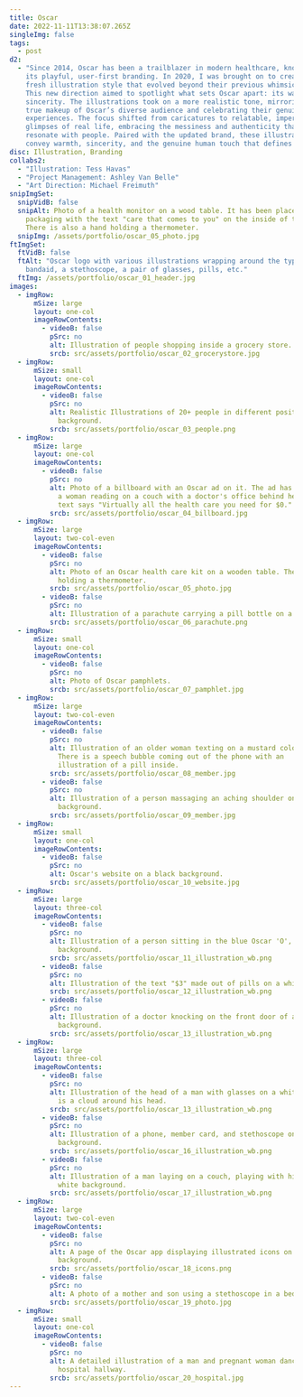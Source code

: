 ```yaml
---
title: Oscar
date: 2022-11-11T13:38:07.265Z
singleImg: false
tags:
  - post
d2:
  - "Since 2014, Oscar has been a trailblazer in modern healthcare, known for
    its playful, user-first branding. In 2020, I was brought on to create a
    fresh illustration style that evolved beyond their previous whimsical look.
    This new direction aimed to spotlight what sets Oscar apart: its warmth and
    sincerity. The illustrations took on a more realistic tone, mirroring the
    true makeup of Oscar’s diverse audience and celebrating their genuine
    experiences. The focus shifted from caricatures to relatable, imperfect
    glimpses of real life, embracing the messiness and authenticity that
    resonate with people. Paired with the updated brand, these illustrations
    convey warmth, sincerity, and the genuine human touch that defines Oscar."
disc: Illustration, Branding
collabs2:
  - "Illustration: Tess Havas"
  - "Project Management: Ashley Van Belle"
  - "Art Direction: Michael Freimuth"
snipImgSet:
  snipVidB: false
  snipAlt: Photo of a health monitor on a wood table. It has been placed next to
    packaging with the text "care that comes to you" on the inside of the box.
    There is also a hand holding a thermometer.
  snipImg: /assets/portfolio/oscar_05_photo.jpg
ftImgSet:
  ftVidB: false
  ftAlt: "Oscar logo with various illustrations wrapping around the type: a
    bandaid, a stethoscope, a pair of glasses, pills, etc."
  ftImg: /assets/portfolio/oscar_01_header.jpg
images:
  - imgRow:
      mSize: large
      layout: one-col
      imageRowContents:
        - videoB: false
          pSrc: no
          alt: Illustration of people shopping inside a grocery store.
          srcb: src/assets/portfolio/oscar_02_grocerystore.jpg
  - imgRow:
      mSize: small
      layout: one-col
      imageRowContents:
        - videoB: false
          pSrc: no
          alt: Realistic Illustrations of 20+ people in different positions on a white
            background.
          srcb: src/assets/portfolio/oscar_03_people.png
  - imgRow:
      mSize: large
      layout: one-col
      imageRowContents:
        - videoB: false
          pSrc: no
          alt: Photo of a billboard with an Oscar ad on it. The ad has an illustration of
            a woman reading on a couch with a doctor's office behind her. The
            text says "Virtually all the health care you need for $0."
          srcb: src/assets/portfolio/oscar_04_billboard.jpg
  - imgRow:
      mSize: large
      layout: two-col-even
      imageRowContents:
        - videoB: false
          pSrc: no
          alt: Photo of an Oscar health care kit on a wooden table. There is also a hand
            holding a thermometer.
          srcb: src/assets/portfolio/oscar_05_photo.jpg
        - videoB: false
          pSrc: no
          alt: Illustration of a parachute carrying a pill bottle on a white background.
          srcb: src/assets/portfolio/oscar_06_parachute.png
  - imgRow:
      mSize: small
      layout: one-col
      imageRowContents:
        - videoB: false
          pSrc: no
          alt: Photo of Oscar pamphlets.
          srcb: src/assets/portfolio/oscar_07_pamphlet.jpg
  - imgRow:
      mSize: large
      layout: two-col-even
      imageRowContents:
        - videoB: false
          pSrc: no
          alt: Illustration of an older woman texting on a mustard colored background.
            There is a speech bubble coming out of the phone with an
            illustration of a pill inside.
          srcb: src/assets/portfolio/oscar_08_member.jpg
        - videoB: false
          pSrc: no
          alt: Illustration of a person massaging an aching shoulder on a peach colored
            background.
          srcb: src/assets/portfolio/oscar_09_member.jpg
  - imgRow:
      mSize: small
      layout: one-col
      imageRowContents:
        - videoB: false
          pSrc: no
          alt: Oscar's website on a black background.
          srcb: src/assets/portfolio/oscar_10_website.jpg
  - imgRow:
      mSize: large
      layout: three-col
      imageRowContents:
        - videoB: false
          pSrc: no
          alt: Illustration of a person sitting in the blue Oscar 'O', texting on a white
            background.
          srcb: src/assets/portfolio/oscar_11_illustration_wb.png
        - videoB: false
          pSrc: no
          alt: Illustration of the text "$3" made out of pills on a white background.
          srcb: src/assets/portfolio/oscar_12_illustration_wb.png
        - videoB: false
          pSrc: no
          alt: Illustration of a doctor knocking on the front door of a house on a white
            background.
          srcb: src/assets/portfolio/oscar_13_illustration_wb.png
  - imgRow:
      mSize: large
      layout: three-col
      imageRowContents:
        - videoB: false
          pSrc: no
          alt: Illustration of the head of a man with glasses on a white background. There
            is a cloud around his head.
          srcb: src/assets/portfolio/oscar_13_illustration_wb.png
        - videoB: false
          pSrc: no
          alt: Illustration of a phone, member card, and stethoscope on a white
            background.
          srcb: src/assets/portfolio/oscar_16_illustration_wb.png
        - videoB: false
          pSrc: no
          alt: Illustration of a man laying on a couch, playing with his toddler on a
            white background.
          srcb: src/assets/portfolio/oscar_17_illustration_wb.png
  - imgRow:
      mSize: large
      layout: two-col-even
      imageRowContents:
        - videoB: false
          pSrc: no
          alt: A page of the Oscar app displaying illustrated icons on a bright blue
            background.
          srcb: src/assets/portfolio/oscar_18_icons.png
        - videoB: false
          pSrc: no
          alt: A photo of a mother and son using a stethoscope in a bedroom.
          srcb: src/assets/portfolio/oscar_19_photo.jpg
  - imgRow:
      mSize: small
      layout: one-col
      imageRowContents:
        - videoB: false
          pSrc: no
          alt: A detailed illustration of a man and pregnant woman dancing at the end of a
            hospital hallway.
          srcb: src/assets/portfolio/oscar_20_hospital.jpg
---
```

